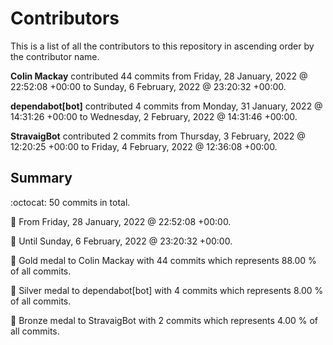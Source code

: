 # Contributors

This is a list of all the contributors to this repository in ascending order by the contributor name.

**Colin Mackay** contributed 44 commits from Friday, 28 January, 2022 @ 22:52:08 +00:00 to Sunday, 6 February, 2022 @ 23:20:32 +00:00.

**dependabot[bot]** contributed 4 commits from Monday, 31 January, 2022 @ 14:31:26 +00:00 to Wednesday, 2 February, 2022 @ 14:31:46 +00:00.

**StravaigBot** contributed 2 commits from Thursday, 3 February, 2022 @ 12:20:25 +00:00 to Friday, 4 February, 2022 @ 12:36:08 +00:00.

## Summary

:octocat: 50 commits in total.

:date: From Friday, 28 January, 2022 @ 22:52:08 +00:00.

:date: Until Sunday, 6 February, 2022 @ 23:20:32 +00:00.

:1st_place_medal: Gold medal to Colin Mackay with 44 commits which represents 88.00 % of all commits.

:2nd_place_medal: Silver medal to dependabot[bot] with 4 commits which represents 8.00 % of all commits.

:3rd_place_medal: Bronze medal to StravaigBot with 2 commits which represents 4.00 % of all commits.

